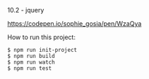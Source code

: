 10.2 - jquery

https://codepen.io/sophie_gosia/pen/WzaQya

How to run this project: 

    $ npm run init-project 
    $ npm run build
    $ npm run watch
    $ npm run test 
